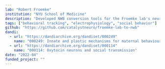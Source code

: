 ```yaml
---
lab: "Robert Froemke"
institution: "NYU School of Medicine"
description: "Developed NWB conversion tools for the Froemke lab's neurophysiology datasets studying auditory cortex plasticity and maternal behavior. The conversion pipeline handles complex data including neural recordings during vocalization processing, behavioral measurements, and oxytocin system manipulations, capturing both intrinsic and experience-dependent plasticity mechanisms."
tags: ["behavioral tracking", "electrophysiology", "social behavior"]
github: "https://github.com/catalystneuro/froemke-lab-to-nwb"
dandi:
  - url: "https://dandiarchive.org/dandiset/000249"
    name: "000249: Innate and plastic mechanisms for maternal behaviour"
  - url: "https://dandiarchive.org/dandiset/000114"
    name: "000114: Oxytocin neurons and social transmission"
date: "2022-04"
funded_project: ""
---
```

